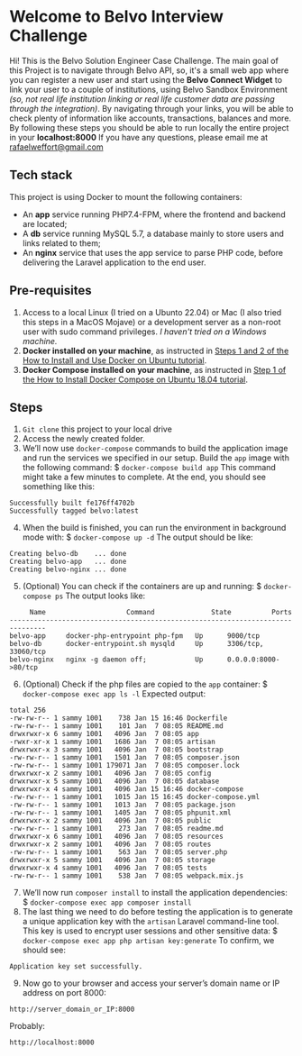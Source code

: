 # Welcome to Belvo Interview Challenge

Hi! This is the Belvo Solution Engineer Case Challenge. The main goal of this Project is to navigate through Belvo API, so, it's a small web app where you can register a new user and start using the **Belvo Connect Widget** to link your user to a couple of institutions, using Belvo Sandbox Environment *(so, not real life institution linking or real life customer data are passing through the integration)*. By navigating through your links, you will be able to check plenty of information like accounts, transactions, balances and more.
By following these steps you should be able to run locally the entire project in your **localhost:8000**
If you have any questions, please email me at rafaelweffort@gmail.com


## Tech stack

This project is using Docker to mount the following containers:

 - An **app** service running PHP7.4-FPM, where the frontend and backend are located;
 - A **db** service running MySQL 5.7, a database mainly to store users and links related to them;
 - An **nginx** service that uses the app service to parse PHP code, before delivering the Laravel application to the end user.

## Pre-requisites

 1. Access to a local Linux (I tried on a Ubunto 22.04) or Mac (I also tried this steps in a MacOS Mojave) or a development server as a non-root user with sudo command privileges. *I haven't tried on a Windows machine.* 
 2. **Docker installed on your machine**, as instructed in [Steps 1 and 2 of the How to Install and Use Docker on Ubuntu tutorial](https://www.digitalocean.com/community/tutorials/how-to-install-and-use-docker-on-ubuntu-22-04).
 3. **Docker Compose installed on your machine**, as instructed in [Step 1 of the How to Install Docker Compose on Ubuntu 18.04 tutorial](https://www.digitalocean.com/community/tutorials/how-to-install-and-use-docker-compose-on-ubuntu-22-04).

## Steps

 1. `Git clone` this project to your local drive
 2.  Access the newly created folder.
 3. We’ll now use  `docker-compose`  commands to build the application image and run the services we specified in our setup.
Build the  `app`  image with the following command:
$ `docker-compose build app`
This command might take a few minutes to complete.
At the end, you should see something like this:
```
Successfully built fe176ff4702b
Successfully tagged belvo:latest
```

 4. When the build is finished, you can run the environment in background mode with:
 $ `docker-compose up -d`
 The output should be like:
 ```
Creating belvo-db    ... done
Creating belvo-app   ... done
Creating belvo-nginx ... done
```
 5. (Optional) You can check if the containers are up and running:
 $ `docker-compose ps`
 The output looks like:
 ```
      Name                    Command              State          Ports        
-------------------------------------------------------------------------------
belvo-app     docker-php-entrypoint php-fpm   Up      9000/tcp            
belvo-db      docker-entrypoint.sh mysqld     Up      3306/tcp, 33060/tcp 
belvo-nginx   nginx -g daemon off;            Up      0.0.0.0:8000->80/tcp
```
 6. (Optional) Check if the php files are copied to the `app` container:
 $ `docker-compose exec app ls -l`
 Expected output:
 ```
total 256
-rw-rw-r-- 1 sammy 1001    738 Jan 15 16:46 Dockerfile
-rw-rw-r-- 1 sammy 1001    101 Jan  7 08:05 README.md
drwxrwxr-x 6 sammy 1001   4096 Jan  7 08:05 app
-rwxr-xr-x 1 sammy 1001   1686 Jan  7 08:05 artisan
drwxrwxr-x 3 sammy 1001   4096 Jan  7 08:05 bootstrap
-rw-rw-r-- 1 sammy 1001   1501 Jan  7 08:05 composer.json
-rw-rw-r-- 1 sammy 1001 179071 Jan  7 08:05 composer.lock
drwxrwxr-x 2 sammy 1001   4096 Jan  7 08:05 config
drwxrwxr-x 5 sammy 1001   4096 Jan  7 08:05 database
drwxrwxr-x 4 sammy 1001   4096 Jan 15 16:46 docker-compose
-rw-rw-r-- 1 sammy 1001   1015 Jan 15 16:45 docker-compose.yml
-rw-rw-r-- 1 sammy 1001   1013 Jan  7 08:05 package.json
-rw-rw-r-- 1 sammy 1001   1405 Jan  7 08:05 phpunit.xml
drwxrwxr-x 2 sammy 1001   4096 Jan  7 08:05 public
-rw-rw-r-- 1 sammy 1001    273 Jan  7 08:05 readme.md
drwxrwxr-x 6 sammy 1001   4096 Jan  7 08:05 resources
drwxrwxr-x 2 sammy 1001   4096 Jan  7 08:05 routes
-rw-rw-r-- 1 sammy 1001    563 Jan  7 08:05 server.php
drwxrwxr-x 5 sammy 1001   4096 Jan  7 08:05 storage
drwxrwxr-x 4 sammy 1001   4096 Jan  7 08:05 tests
-rw-rw-r-- 1 sammy 1001    538 Jan  7 08:05 webpack.mix.js
```
 7. We’ll now run `composer install` to install the application dependencies:
 $ `docker-compose exec app composer install`
 8. The last thing we need to do before testing the application is to generate a unique application key with the `artisan` Laravel command-line tool. This key is used to encrypt user sessions and other sensitive data:
 $ `docker-compose exec app php artisan key:generate`
 To confirm, we should see:
 ```
Application key set successfully.
```
 9. Now go to your browser and access your server’s domain name or IP address on port 8000:
```
http://server_domain_or_IP:8000 
```
Probably: 
```
http://localhost:8000 
```
